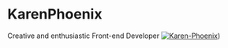 # KarenPhoenix
Creative and enthusiastic Front-end Developer
<a href="https://ibb.co/s9rbZ9C"><img src="https://i.ibb.co/s9rbZ9C/Karen-Phoenix.jpg" alt="Karen-Phoenix" border="0"></a>)


